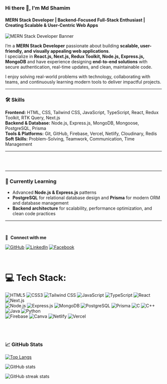 ### Hi there 👋, I'm Md Shamim  
#### MERN Stack Developer | Backend-Focused Full-Stack Enthusiast | Creating Scalable & User-Centric Web Apps  

![MERN Stack Developer Banner](https://i.ibb.co/v6tyv1Y6/Blue-and-White-Simple-Web-Designer-General-Linked-In-Banner.png)



I’m a **MERN Stack Developer** passionate about building **scalable, user-friendly, and visually appealing web applications**.  
I specialize in **React.js, Next.js, Redux Toolkit, Node.js, Express.js, MongoDB** and have experience designing **end-to-end solutions** with secure authentication, real-time updates, and clean, maintainable code.  

I enjoy solving real-world problems with technology, collaborating with teams, and continuously learning modern tools to deliver impactful projects.  

---

### 🛠 Skills  
**Frontend:** HTML, CSS, Tailwind CSS, JavaScript, TypeScript, React, Redux Toolkit, RTK Query, Next.js  
**Backend & Database:** Node.js, Express.js, MongoDB, Mongoose, PostgreSQL, Prisma  
**Tools & Platforms:** Git, GitHub, Firebase, Vercel, Netlify, Cloudinary, Redis  
**Soft Skills:** Problem-Solving, Teamwork, Communication, Time Management  

---


<br>
<br>

---

### 🌱 Currently Learning  
- Advanced **Node.js & Express.js** patterns  
- **PostgreSQL** for relational database design and **Prisma** for modern ORM and database management  
- **Backend architecture** for scalability, performance optimization, and clean code practices  
 

---

<br>

🔗 &nbsp;**Connect with me**  

[![GitHub](https://img.shields.io/badge/GitHub-100000?style=for-the-badge&logo=github&logoColor=white)](https://github.com/mdshamim125)
[![LinkedIn](https://img.shields.io/badge/LinkedIn-0077B5?style=for-the-badge&logo=linkedin&logoColor=white)](https://www.linkedin.com/in/md-shamim125/)
[![Facebook](https://img.shields.io/badge/Facebook-1877F2?style=for-the-badge&logo=facebook&logoColor=white)](https://www.facebook.com/profile.php?id=100028692487641)





<br>




# 💻 Tech Stack:
![HTML5](https://img.shields.io/badge/html5-%23E34F26.svg?style=for-the-badge&logo=html5&logoColor=white) 
![CSS3](https://img.shields.io/badge/css3-%231572B6.svg?style=for-the-badge&logo=css3&logoColor=white) 
![Tailwind CSS](https://img.shields.io/badge/tailwindcss-%2338B2AC.svg?style=for-the-badge&logo=tailwind-css&logoColor=white) 
![JavaScript](https://img.shields.io/badge/javascript-%23323330.svg?style=for-the-badge&logo=javascript&logoColor=%23F7DF1E) 
![TypeScript](https://img.shields.io/badge/typescript-%23007ACC.svg?style=for-the-badge&logo=typescript&logoColor=white) 
![React](https://img.shields.io/badge/react-%2320232a.svg?style=for-the-badge&logo=react&logoColor=%2361DAFB) 
![Next.js](https://img.shields.io/badge/next.js-%23000000.svg?style=for-the-badge&logo=nextdotjs&logoColor=white)  
![Node.js](https://img.shields.io/badge/node.js-%2343853D.svg?style=for-the-badge&logo=node-dot-js&logoColor=white) 
![Express.js](https://img.shields.io/badge/express.js-%23404d59.svg?style=for-the-badge&logo=express&logoColor=%2361DAFB) 
![MongoDB](https://img.shields.io/badge/MongoDB-%234ea94b.svg?style=for-the-badge&logo=mongodb&logoColor=white) 
![PostgreSQL](https://img.shields.io/badge/PostgreSQL-%23336791.svg?style=for-the-badge&logo=postgresql&logoColor=white)
![Prisma](https://img.shields.io/badge/Prisma-%23000000.svg?style=for-the-badge&logo=prisma&logoColor=white) 
![C](https://img.shields.io/badge/c-%2300599C.svg?style=for-the-badge&logo=c&logoColor=white) 
![C++](https://img.shields.io/badge/c++-%2300599C.svg?style=for-the-badge&logo=c%2B%2B&logoColor=white) 
![Java](https://img.shields.io/badge/java-%23ED8B00.svg?style=for-the-badge&logo=java&logoColor=white) 
![Python](https://img.shields.io/badge/python-%2314354C.svg?style=for-the-badge&logo=python&logoColor=white)  
![Firebase](https://img.shields.io/badge/firebase-%23039BE5.svg?style=for-the-badge&logo=firebase&logoColor=white) 
![Canva](https://img.shields.io/badge/Canva-%2300C4CC.svg?style=for-the-badge&logo=Canva&logoColor=white) 
![Netlify](https://img.shields.io/badge/netlify-%23000000.svg?style=for-the-badge&logo=netlify&logoColor=#00C7B7) 
![Vercel](https://img.shields.io/badge/vercel-%23000000.svg?style=for-the-badge&logo=vercel&logoColor=white)












<br>
<br>






### 📈 GitHub Stats  
[![Top Langs](https://github-readme-stats.vercel.app/api/top-langs/?username=mdshamim125)](https://github.com/anuraghazra/github-readme-stats)

![GitHub stats](https://github-readme-stats.vercel.app/api?username=mdshamim125&show_icons=true&count_private=true)  

![GitHub streak stats](https://streak-stats.demolab.com/?user=mdshamim125)

 

